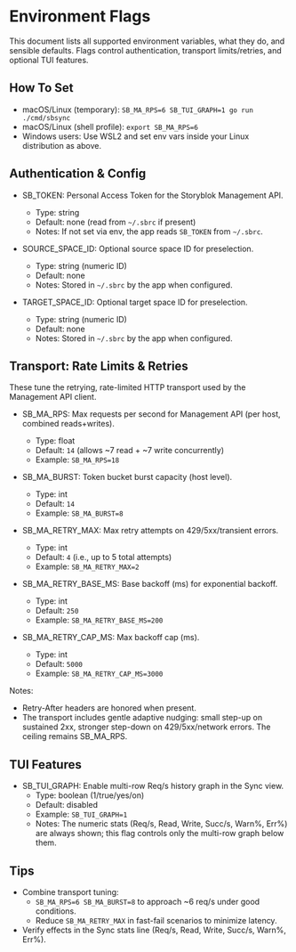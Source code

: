 # Environment Flags

This document lists all supported environment variables, what they do, and sensible defaults. Flags control authentication, transport limits/retries, and optional TUI features.

## How To Set

- macOS/Linux (temporary): `SB_MA_RPS=6 SB_TUI_GRAPH=1 go run ./cmd/sbsync`
- macOS/Linux (shell profile): `export SB_MA_RPS=6`
- Windows users: Use WSL2 and set env vars inside your Linux distribution as above.

## Authentication & Config

- SB_TOKEN: Personal Access Token for the Storyblok Management API.
  - Type: string
  - Default: none (read from `~/.sbrc` if present)
  - Notes: If not set via env, the app reads `SB_TOKEN` from `~/.sbrc`.

- SOURCE_SPACE_ID: Optional source space ID for preselection.
  - Type: string (numeric ID)
  - Default: none
  - Notes: Stored in `~/.sbrc` by the app when configured.

- TARGET_SPACE_ID: Optional target space ID for preselection.
  - Type: string (numeric ID)
  - Default: none
  - Notes: Stored in `~/.sbrc` by the app when configured.

## Transport: Rate Limits & Retries

These tune the retrying, rate-limited HTTP transport used by the Management API client.

- SB_MA_RPS: Max requests per second for Management API (per host, combined reads+writes).
  - Type: float
  - Default: `14` (allows ~7 read + ~7 write concurrently)
  - Example: `SB_MA_RPS=18`

- SB_MA_BURST: Token bucket burst capacity (host level).
  - Type: int
  - Default: `14`
  - Example: `SB_MA_BURST=8`

- SB_MA_RETRY_MAX: Max retry attempts on 429/5xx/transient errors.
  - Type: int
  - Default: `4` (i.e., up to 5 total attempts)
  - Example: `SB_MA_RETRY_MAX=2`

- SB_MA_RETRY_BASE_MS: Base backoff (ms) for exponential backoff.
  - Type: int
  - Default: `250`
  - Example: `SB_MA_RETRY_BASE_MS=200`

- SB_MA_RETRY_CAP_MS: Max backoff cap (ms).
  - Type: int
  - Default: `5000`
  - Example: `SB_MA_RETRY_CAP_MS=3000`

Notes:
- Retry-After headers are honored when present.
- The transport includes gentle adaptive nudging: small step-up on sustained 2xx, stronger step-down on 429/5xx/network errors. The ceiling remains SB_MA_RPS.

## TUI Features

- SB_TUI_GRAPH: Enable multi-row Req/s history graph in the Sync view.
  - Type: boolean (1/true/yes/on)
  - Default: disabled
  - Example: `SB_TUI_GRAPH=1`
  - Notes: The numeric stats (Req/s, Read, Write, Succ/s, Warn%, Err%) are always shown; this flag controls only the multi-row graph below them.

## Tips

- Combine transport tuning:
  - `SB_MA_RPS=6 SB_MA_BURST=8` to approach ~6 req/s under good conditions.
  - Reduce `SB_MA_RETRY_MAX` in fast-fail scenarios to minimize latency.
- Verify effects in the Sync stats line (Req/s, Read, Write, Succ/s, Warn%, Err%).
